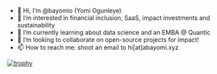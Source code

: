 - 👋 Hi, I’m @bayomio (Yomi Ogunleye)
- 👀 I’m interested in financial inclusion, SaaS, impact investments and sustainability
- 🌱 I’m currently learning about data science and an EMBA @ Quantic
- 💞️ I’m looking to collaborate on open-source projects for impact!
- 📫 How to reach me: shoot an email to hi[at]abayomi.xyz

[![trophy](https://github-profile-trophy.vercel.app/?username=bayomio)](https://github.com/ryo-ma/github-profile-trophy)

<!-- ![Yomi's GitHub stats](https://github-readme-stats.vercel.app/api?username=bayomio&show_icons=true&count_private=true) -->

<!---
bayomio/bayomio is a ✨ special ✨ repository because its `README.md` (this file) appears on your GitHub profile.
You can click the Preview link to take a look at your changes.
--->
